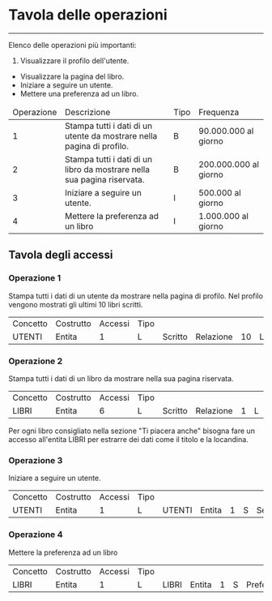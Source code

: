 # Tavola delle operazioni

---

Elenco delle operazioni più importanti:

1. Visualizzare il profilo dell'utente.
* Visualizzare la pagina del libro.
* Iniziare a seguire un utente.
* Mettere una preferenza ad un libro.

<table>
  <thead>
    <tr>
      <td>Operazione</td>
      <td>Descrizione</td>
      <td>Tipo</td>
      <td>Frequenza</td>
    </tr>
  </thead>
  <tbody>
    <tr>
      <td>1</td>
      <td>
        Stampa tutti i dati di un utente da mostrare nella pagina di profilo.
      </td>
      <td>B</td>
      <td>90.000.000 al giorno</td>
    </tr>
    <tr>
      <td>2</td>
      <td>
        Stampa tutti i dati di un libro da mostrare nella sua pagina riservata.
      </td>
      <td>B</td>
      <td>200.000.000 al giorno</td>
    </tr>
    <tr>
      <td>3</td>
      <td>
        Iniziare a seguire un utente.
      </td>
      <td>I</td>
      <td>500.000 al giorno</td>
    </tr>
    <tr>
      <td>4</td>
      <td>
        Mettere la preferenza ad un libro
      </td>
      <td>I</td>
      <td>1.000.000 al giorno</td>
    </tr>
  </tbody>
</table>

## Tavola degli accessi

### Operazione 1

Stampa tutti i dati di un utente da mostrare nella pagina di profilo.
Nel profilo vengono mostrati gli ultimi 10 libri scritti.

<table>
  <tr>
    <td>Concetto</td><td>Costrutto</td><td>Accessi</td><td>Tipo</td>
  </tr>
  <tr>
    <td>UTENTI</td><td>Entita</td><td>1</td><td>L</td>
    <td>Scritto</td><td>Relazione</td><td>10</td><td>L</td>
    <td>LIBRI</td><td>Entita</td><td>10</td><td>L</td>
  </tr>
</table>

### Operazione 2

Stampa tutti i dati di un libro da mostrare nella sua pagina riservata. 

<table>
  <tr>
    <td>Concetto</td><td>Costrutto</td><td>Accessi</td><td>Tipo</td>
  </tr>
  <tr>
    <td>LIBRI</td><td>Entita</td><td>6</td><td>L</td>
    <td>Scritto</td><td>Relazione</td><td>1</td><td>L</td>
    <td>UTENTI</td><td>Entita</td><td>1</td><td>L</td>
    <td>Tipiaceanche</td><td>Relazione</td><td>5</td><td>L</td>
  </tr>
</table>

Per ogni libro consigliato nella sezione "Ti piacera anche" bisogna fare un accesso
all'entita LIBRI per estrarre dei dati come il titolo e la locandina.

### Operazione 3

Iniziare a seguire un utente.

<table>
  <tr>
    <td>Concetto</td><td>Costrutto</td><td>Accessi</td><td>Tipo</td>
  </tr>
  <tr>
    <td>UTENTI</td><td>Entita</td><td>1</td><td>L</td>
    <td>UTENTI</td><td>Entita</td><td>1</td><td>S</td>
    <td>Seguaci</td><td>Relazione</td><td>1</td><td>S</td>
  </tr>
</table>

### Operazione 4

Mettere la preferenza ad un libro

<table>
  <tr>
    <td>Concetto</td><td>Costrutto</td><td>Accessi</td><td>Tipo</td>
  </tr>
  <tr>
    <td>LIBRI</td><td>Entita</td><td>1</td><td>L</td>
    <td>LIBRI</td><td>Entita</td><td>1</td><td>S</td>
    <td>Preferenza</td><td>Relazione</td><td>1</td><td>S</td>
  </tr>
</table>
